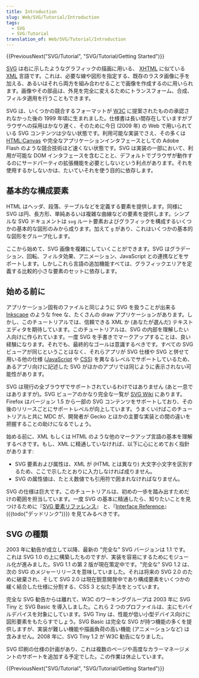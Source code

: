 ```yaml
---
title: Introduction
slug: Web/SVG/Tutorial/Introduction
tags:
  - SVG
  - SVG:Tutorial
translation_of: Web/SVG/Tutorial/Introduction
---
```

{{PreviousNext("SVG/Tutorial", "SVG/Tutorial/Getting Started")}}

[SVG](/ja/docs/SVG) は右に示したようなグラフィックの描画に用いる、 [XHTML](/ja/docs/XHTML) に似ている [XML](/ja/docs/XML) 言語です。これは、必要な線や図形を指定する、既存のラスタ画像に手を加える、あるいはそれら両方を組み合わせることで画像を作成するのに用いられます。画像やその部品は、外見を完全に変えるためにトランスフォーム、合成、フィルタ適用を行うこともできます。

SVG は、いくつかの競合するフォーマットが [W3C](http://www.w3.org) に提案されたものの承認されなかった後の 1999 年頃に生まれました。仕様書は長い間存在していますがブラウザへの採用はかなり遅く、そのために今日 (2009 年) の Web で用いられている SVG コンテンツは少ない状態です。利用可能な実装でさえ、その多くは [HTML:Canvas](/ja/docs/HTML/Canvas) や完全なアプリケーションインタフェースとしての Adobe Flash のような競合技術ほど速くない状態です。SVG は実装の一部において、利用が可能な DOM インタフェースを含むことと、デフォルトでブラウザが動作するのにサードパーティの拡張機能を必要としないという利点があります。それを使用するかしないかは、たいていそれを使う目的に依存します。

## 基本的な構成要素

HTML はヘッダ、段落、テーブルなどを定義する要素を提供します。同様に SVG は円、長方形、単純あるいは複雑な曲線などの要素を提供します。シンプルな SVG ドキュメントは `svg` ルート要素およびグラフィックを構成するいくつかの基本的な図形のみから成ります。加えて `g` があり、これはいくつかの基本的な図形をグループ化します。

ここから始めて、SVG 画像を複雑にしていくことができます。SVG はグラデーション、回転、フィルタ効果、アニメーション、JavaScript との連携などをサポートします。しかしこれら言語の追加機能すべては、グラフィックエリアを定義する比較的小さな要素のセットに依存します。

## 始める前に

アプリケーション固有のファイルと同じように SVG を扱うことが出来る [Inkscape](http://www.inkscape.org/) のような free な、たくさんの draw アプリケーションがあります。しかし、このチュートリアルでは、信頼できる XML か (あなたが選んだ) テキストエディタを期待しています。このチュートリアルは、SVG の内部を理解したい人向けに作られています。一度 SVG を手書きでマークアップすることは、良い経験になります。それでも、最終的なゴールは意識するべきです。すべての SVG ビューアが同じということはなく、それらアプリが SVG 仕様や SVG と併せて用いる他の仕様 ([JavaScript](/ja/docs/JavaScript) や [CSS](/ja/docs/CSS)) を異なるレベルでサポートしているため、あるアプリ向けに記述した SVG がほかのアプリでは同じように表示されない可能性があります。

SVG は現行の全ブラウザでサポートされているわけではありません (あと一息ではありますが)。SVG ビューアのかなり完全な一覧が [SVG Wiki](http://wiki.svg.org/Viewer_Implementations) にあります。Firefox はバージョン 1.5 から一部の SVG コンテンツをサポートしており、その後のリリースごとにサポートレベルが向上しています。うまくいけばこのチュートリアルと共に MDC が、開発者が Gecko とほかの主要な実装との間の違いを把握することの助けになるでしょう。

始める前に、XML もしくは HTML のような他のマークアップ言語の基本を理解するべきです。もし、XML に精通していなければ、以下に心にとめておく指針があります:

- SVG 要素および属性は、XML が (HTML とは異なり) 大文字小文字を区別するため、ここで示したとおりに入力しなければ成りません。
- SVG の属性値は、たとえ数値でも引用符で囲まれなければなりません。

SVG の仕様は巨大です。このチュートリアルは、初めの一歩を踏み出すためだけの範囲を担当しています。一度 SVG の基本に精通したら、知りたいことを見つけるために『[SVG 要素リファレンス](/ja/docs/SVG/Element)』 と、『[Interface Reference](/ja/docs/SVG/Interface)』({{todo("デッドリンク")}}) を見てみるべきです。

## SVG の種類

2003 年に勧告が成立して以降、最新の "完全な" SVG バージョンは 1.1 です。これは SVG 1.0 の上に構築したものですが、実装を容易にするためにモジュール化が進みました。SVG 1.1 の第 2 版が現在策定中です。"完全な" SVG 1.2 は、次の SVG のメジャーリリースを意味していました。それは将来の SVG 2.0 のために破棄され、そして SVG 2.0 は現在鋭意開発中であり構成要素をいくつかの緩く結合した仕様に分割する、CSS 3 と似た手法をとっています。

完全な SVG 勧告からは離れて、W3C のワーキンググループは 2003 年に SVG Tiny と SVG Basic を導入しました。これら 2 つのプロファイルは、主にモバイルデバイスを対象にしています。SVG Tiny は、性能が低い小型デバイス向けに図形要素をもたらすでしょう。SVG Basic は完全な SVG が持つ機能の多くを提供しますが、実装が難しい機能や描画負荷の高い機能 (アニメーションなど) は含みません。2008 年に、SVG Tiny 1.2 が W3C 勧告になりました。

SVG 印刷の仕様の計画があり、これは複数のページや高度なカラーマネージメントのサポートを追加する予定でした。この作業は休止しています。

{{PreviousNext("SVG/Tutorial", "SVG/Tutorial/Getting Started")}}
